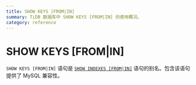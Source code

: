 ```yaml
---
title: SHOW KEYS [FROM|IN]
summary: TiDB 数据库中 SHOW KEYS [FROM|IN] 的使用概况。
category: reference
---
```


# SHOW KEYS [FROM|IN]

`SHOW KEYS [FROM|IN]` 语句是 [`SHOW INDEXES [FROM|IN]`](/dev/reference/sql/statements/show-indexes.md) 语句的别名。包含该语句提供了 MySQL 兼容性。
